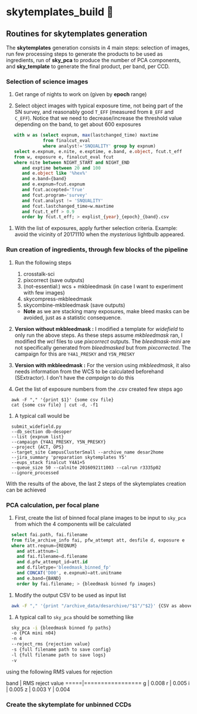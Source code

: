 # skytemplates_build :wrench:

## Routines for skytemplates generation
The **skytemplates** generation consists in 4 main steps: selection of images,
run few processing steps to generate the products to be used as ingredients,
run of **sky_pca** to produce the number of PCA components, and
**sky_template** to generate the final product, per band, per CCD.


### Selection of science images

1. Get range of nights to work on (given by **epoch** range)

1. Select object images with typical exposure time, not being part of the SN
survey, and reasonably good `T_EFF` (measured from `B_EFF` and `C_EFF`). Notice
that we need to decrease/increase the threshold value depending on the band, to
get about 600 exposures
  ```SQL
     with w as (select expnum, max(lastchanged_time) maxtime
                from finalcut_eval
                where analyst!='SNQUALITY' group by expnum)
     select e.expnum, e.nite, e.exptime, e.band, e.object, fcut.t_eff
     from w, exposure e, finalcut_eval fcut
     where nite between NIGHT_START and NIGHT_END
        and exptime between 20 and 100
        and e.object like '%hex%'
        and e.band={band}
        and e.expnum=fcut.expnum
        and fcut.accepted='True'
        and fcut.program='survey'
        and fcut.analyst != 'SNQUALITY'
        and fcut.lastchanged_time=w.maxtime
        and fcut.t_eff > 0.9
        order by fcut.t_eff; > explist_{year}_{epoch}_{band}.csv
 ```

1. With the list of exposures, apply further selection criteria. Example: avoid
the vicinity of 20171110 when the *mysterious* lightbulb appeared.

### Run creation of ingredients, through few blocks of the pipeline

1. Run the following steps
    1. crosstalk-sci
    1. pixcorrect (save outputs)
    1. (not-essential:) wcs + mkbleedmask (in case I want to experiment with
      few images)
    1. skycompress-mkbleedmask
    1. skycombine-mkbleedmask (save outputs)
    * **Note** as we are stacking many exposures, make bleed masks can be
    avoided, just as a statistic consequence.

1. **Version without mkbleedmask :**
I modified a template for *widefield* to only run the above steps. As these
steps assume *mkbleedmask* ran, I modified the *wcl* files to use *pixcorrect*
outputs. The *bleedmask-mini* are not specifically generated from *bleedmasked*
but from *pixcorrected*. The campaign for this are `Y4A1_PRESKY` and
`Y5N_PRESKY`

1. **Version with mkbleedmask :**
For the version using *mkbleedmask*, it also needs information from the WCS to
be calculated beforehand (SExtractor). I don't have the *campaign* to do this

1. Get the list of exposure numbers from the .csv created few steps ago
  ```
    awk -F "," '{print $1}' {some csv file}
    cat {some csv file} | cut -d, -f1
  ```

1. A typical call would be
  ```
    submit_widefield.py
    --db_section db-desoper
    --list {expnum list}
    --campaign {Y4A1_PRESKY, Y5N_PRESKY}
    --project {ACT, OPS}
    --target_site CampusClusterSmall --archive_name desar2home
    --jira_summary 'preparation skytemplates Y5'
    --eups_stack finalcut Y4A1+5
    --queue_size 50 --calnite 20160921t1003 --calrun r3335p02
    --ignore_processed
  ```
With the results of the above, the last 2 steps of the skytemplates creation
can be achieved

### PCA calculation, per focal plane

1. First, create the list of binned focal plane images to be input to `sky_pca`
from which the 4 components will be calculated
  ```SQL
    select fai.path, fai.filename
    from file_archive_info fai, pfw_attempt att, desfile d, exposure e
    where att.reqnum={REQNUM}
      and att.attnum=1
      and fai.filename=d.filename
      and d.pfw_attempt_id=att.id
      and d.filetype='bleedmask_binned_fp'
      and CONCAT('D00', e.expnum)=att.unitname
      and e.band={BAND}
      order by fai.filename; > {bleedmask binned fp images}
  ```

1. Modify the output CSV to be used as input list
  ```bash
    awk -F "," '{print "/archive_data/desarchive/"$1"/"$2}' {CSV as above}
  ```

1. A typical call to `sky_pca` should be something like
  ```bash
    sky_pca -i {bleedmask binned fp paths}
    -o {PCA mini n04}
    -n 4
    --reject_rms {rejection value}
    -s {full filename path to save config}
    -l {full filename path to save logs}
    -v
  ```
using the following RMS values for rejection

band | RMS reject value
=====|=================
   g | 0.008
   r | 0.005
   i | 0.005
   z | 0.003
   Y | 0.004

### Create the skytemplate for unbinned CCDs
